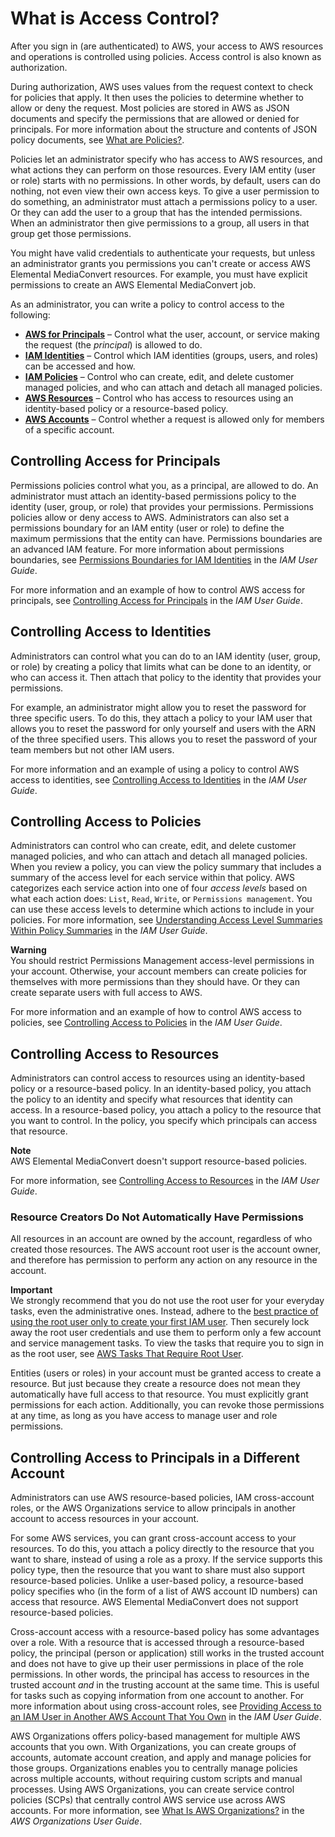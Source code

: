 # What is Access Control?<a name="auth_access_what-is-access-control"></a>

After you sign in \(are authenticated\) to AWS, your access to AWS resources and operations is controlled using policies\. Access control is also known as authorization\.

During authorization, AWS uses values from the request context to check for policies that apply\. It then uses the policies to determine whether to allow or deny the request\. Most policies are stored in AWS as JSON documents and specify the permissions that are allowed or denied for principals\. For more information about the structure and contents of JSON policy documents, see [What are Policies?](auth_access_what-are-policies.md)\.

Policies let an administrator specify who has access to AWS resources, and what actions they can perform on those resources\. Every IAM entity \(user or role\) starts with no permissions\. In other words, by default, users can do nothing, not even view their own access keys\. To give a user permission to do something, an administrator must attach a permissions policy to a user\. Or they can add the user to a group that has the intended permissions\. When an administrator then give permissions to a group, all users in that group get those permissions\.

You might have valid credentials to authenticate your requests, but unless an administrator grants you permissions you can't create or access AWS Elemental MediaConvert resources\. For example, you must have explicit permissions to create an AWS Elemental MediaConvert job\.

As an administrator, you can write a policy to control access to the following:
+ **[AWS for Principals](#auth_access_controlling-principals)** – Control what the  user, account, or service making the request \(the *principal*\) is allowed to do\. 
+ **[IAM Identities](#auth_access_controlling-identities)** – Control which IAM identities \(groups, users, and roles\) can be accessed and how\.
+ **[IAM Policies](#auth_access_controlling-policies)** – Control who can create, edit, and delete customer managed policies, and who can attach and detach all managed policies\.
+ **[AWS Resources](#auth_access_controlling-resources)** – Control who has access to resources using an identity\-based policy or a resource\-based policy\.
+ **[AWS Accounts](#auth_access_controlling-principal-accounts)** – Control whether a request is allowed only for members of a specific account\.

## Controlling Access for Principals<a name="auth_access_controlling-principals"></a>

Permissions policies control what you, as a principal, are allowed to do\. An administrator must attach an identity\-based permissions policy to the identity \(user, group, or role\) that provides your permissions\. Permissions policies allow or deny access to AWS\. Administrators can also set a permissions boundary for an IAM entity \(user or role\) to define the maximum permissions that the entity can have\. Permissions boundaries are an advanced IAM feature\. For more information about permissions boundaries, see [Permissions Boundaries for IAM Identities](https://docs.aws.amazon.com/IAM/latest/UserGuide/access_policies_boundaries.html) in the *IAM User Guide*\.

For more information and an example of how to control AWS access for principals, see [Controlling Access for Principals](https://docs.aws.amazon.com/IAM/latest/UserGuide/access_controlling.html#access_controlling-principals) in the *IAM User Guide*\.

## Controlling Access to Identities<a name="auth_access_controlling-identities"></a>

Administrators can control what you can do to an IAM identity \(user, group, or role\) by creating a policy that limits what can be done to an identity, or who can access it\. Then attach that policy to the identity that provides your permissions\. 

For example, an administrator might allow you to reset the password for three specific users\. To do this, they attach a policy to your IAM user that allows you to reset the password for only yourself and users with the ARN of the three specified users\. This allows you to reset the password of your team members but not other IAM users\.

For more information and an example of using a policy to control AWS access to identities, see [Controlling Access to Identities](https://docs.aws.amazon.com/IAM/latest/UserGuide/access_controlling.html#access_controlling-identities) in the *IAM User Guide*\.

## Controlling Access to Policies<a name="auth_access_controlling-policies"></a>

Administrators can control who can create, edit, and delete customer managed policies, and who can attach and detach all managed policies\. When you review a policy, you can view the policy summary that includes a summary of the access level for each service within that policy\. AWS categorizes each service action into one of four *access levels* based on what each action does: `List`, `Read`, `Write`, or `Permissions management`\. You can use these access levels to determine which actions to include in your policies\. For more information, see [Understanding Access Level Summaries Within Policy Summaries](https://docs.aws.amazon.com/IAM/latest/UserGuide/access_policies_understand-policy-summary-access-level-summaries.html) in the *IAM User Guide*\.

**Warning**  
You should restrict Permissions Management access\-level permissions in your account\. Otherwise, your account members can create policies for themselves with more permissions than they should have\. Or they can create separate users with full access to AWS\. 

For more information and an example of how to control AWS access to policies, see [Controlling Access to Policies](https://docs.aws.amazon.com/IAM/latest/UserGuide/access_controlling.html#access_controlling-policies) in the *IAM User Guide*\.

## Controlling Access to Resources<a name="auth_access_controlling-resources"></a>

Administrators can control access to resources using an identity\-based policy or a resource\-based policy\. In an identity\-based policy, you attach the policy to an identity and specify what resources that identity can access\. In a resource\-based policy, you attach a policy to the resource that you want to control\. In the policy, you specify which principals can access that resource\.

**Note**  
AWS Elemental MediaConvert doesn't support resource\-based policies\.

For more information, see [Controlling Access to Resources](https://docs.aws.amazon.com/IAM/latest/UserGuide/access_controlling.html#access_controlling-resources) in the *IAM User Guide*\.

### Resource Creators Do Not Automatically Have Permissions<a name="NoDefaultPermissions"></a>

All resources in an account are owned by the account, regardless of who created those resources\. The AWS account root user is the account owner, and therefore  has permission to perform any action on any resource in the account\.

**Important**  
We strongly recommend that you do not use the root user for your everyday tasks, even the administrative ones\. Instead, adhere to the [best practice of using the root user only to create your first IAM user](https://docs.aws.amazon.com/IAM/latest/UserGuide/best-practices.html#create-iam-users)\. Then securely lock away the root user credentials and use them to perform only a few account and service management tasks\. To view the tasks that require you to sign in as the root user, see [AWS Tasks That Require Root User](https://docs.aws.amazon.com/general/latest/gr/aws_tasks-that-require-root.html)\.

Entities \(users or roles\) in your account must be granted access to create a resource\. But just because they create a resource does not mean they automatically have full access to that resource\. You must explicitly grant permissions for each action\. Additionally, you can revoke those permissions at any time, as long as you have access to manage user and role permissions\.

## Controlling Access to Principals in a Different Account<a name="auth_access_controlling-principal-accounts"></a>

Administrators can use AWS resource\-based policies, IAM cross\-account roles, or the AWS Organizations service to allow principals in another account to access resources in your account\.

For some AWS services, you can grant cross\-account access to your resources\. To do this, you attach a policy directly to the resource that you want to share, instead of using a role as a proxy\. If the service supports this policy type, then the resource that you want to share must also support resource\-based policies\. Unlike a user\-based policy, a resource\-based policy specifies who \(in the form of a list of AWS account ID numbers\) can access that resource\. AWS Elemental MediaConvert does not support resource\-based policies\.

Cross\-account access with a resource\-based policy has some advantages over a role\. With a resource that is accessed through a resource\-based policy, the principal \(person or application\) still works in the trusted account and does not have to give up their user permissions in place of the role permissions\. In other words, the principal has access to resources in the trusted account *and* in the trusting account at the same time\. This is useful for tasks such as copying information from one account to another\. For more information about using cross\-account roles, see [Providing Access to an IAM User in Another AWS Account That You Own](https://docs.aws.amazon.com/IAM/latest/UserGuide/id_roles_common-scenarios_aws-accounts.html) in the *IAM User Guide*\.

AWS Organizations offers policy\-based management for multiple AWS accounts that you own\. With Organizations, you can create groups of accounts, automate account creation, and apply and manage policies for those groups\. Organizations enables you to centrally manage policies across multiple accounts, without requiring custom scripts and manual processes\. Using AWS Organizations, you can create service control policies \(SCPs\) that centrally control AWS service use across AWS accounts\. For more information, see [What Is AWS Organizations?](https://docs.aws.amazon.com/organizations/latest/userguide/orgs_introduction.html) in the *AWS Organizations User Guide*\.